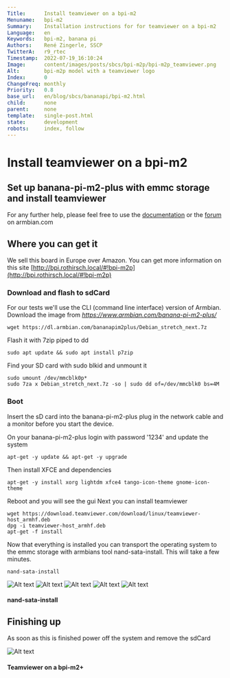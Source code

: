 ```yaml
---
Title:      Install teamviewer on a bpi-m2
Menuname:   bpi-m2
Summary:    Installation instructions for for teamviewer on a bpi-m2
Language:   en
Keywords:   bpi-m2, banana pi
Authors:    René Zingerle, SSCP
TwitterA:   r9_rtec
Timestamp:  2022-07-19_16:10:24
Image:      content/images/posts/sbcs/bpi-m2p/bpi-m2p_teamviewer.png
Alt:        bpi-m2p model with a teamviewer logo
Index:      0
ChangeFreq: monthly
Priority:   0.8
base_url:   en/blog/sbcs/bananapi/bpi-m2.html
child:      none
parent:     none
template:   single-post.html
state:      development
robots:     index, follow
---
```


# Install teamviewer on a bpi-m2

## Set up banana-pi-m2-plus with emmc storage and install teamviewer

For any further help, please feel free to use the [documentation](https://docs.armbian.com/) or the [forum](https://forum.armbian.com/) on armbian.com

## Where you can get it

We sell this board in Europe over Amazon. You can get more information on this site [http://bpi.rothirsch.local/#!bpi-m2p](http://bpi.rothirsch.local/#!bpi-m2p)

### Download and flash to sdCard

For our tests we'll use the CLI (command line interface) version of Armbian. Download the image from _https://www.armbian.com/banana-pi-m2-plus/_

    wget https://dl.armbian.com/bananapim2plus/Debian_stretch_next.7z

Flash it with 7zip piped to dd

    sudo apt update && sudo apt install p7zip

Find your SD card with sudo blkid and unmount it   

    sudo umount /dev/mmcblk0p*
    sudo 7za x Debian_stretch_next.7z -so | sudo dd of=/dev/mmcblk0 bs=4M

### Boot
Insert the sD card into the banana-pi-m2-plus plug in the network cable and a monitor before you start the device.

On your banana-pi-m2-plus login with password '1234' and update the system

    apt-get -y update && apt-get -y upgrade

Then install XFCE and dependencies

    apt-get -y install xorg lightdm xfce4 tango-icon-theme gnome-icon-theme

Reboot and you will see the gui
Next you can install teamviewer

    wget https://download.teamviewer.com/download/linux/teamviewer-host_armhf.deb
    dpg -i teamviewer-host_armhf.deb
    apt-get -f install

Now that everything is installed you can transport the operating system to the emmc storage with armbians tool nand-sata-install. This will take a few minutes.

    nand-sata-install


![Alt text](content/images/posts/sbcs/bpi-m2p/nand-to-sata_step1.png "a title")
![Alt text](content/images/posts/sbcs/bpi-m2p/nand-to-sata_step2.png "a title")
![Alt text](content/images/posts/sbcs/bpi-m2p/nand-to-sata_step3.png "a title")
![Alt text](content/images/posts/sbcs/bpi-m2p/nand-to-sata_step4.png "a title")
![Alt text](content/images/posts/sbcs/bpi-m2p/nand-to-sata_step5.png "a title")

#### nand-sata-install

## Finishing up

As soon as this is finished power off the system and remove the sdCard

![Alt text](content/images/posts/sbcs/bpi-m2p/Teamviewer_on_a_bpi-m2+.png "a title")

#### Teamviewer on a bpi-m2+
